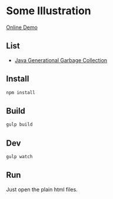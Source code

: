 # Some Illustration
[Online Demo](http://theory-illustration.xinshouniantu.com/gc/index.html)
## List
- [Java Generational Garbage Collection](src/gc)

## Install
```sh
npm install
```

## Build
```sh
gulp build
```

## Dev
```sh
gulp watch
```

## Run
Just open the plain html files.